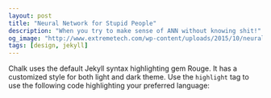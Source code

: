 ```yaml
---
layout: post
title: "Neural Network for Stupid People"
description: "When you try to make sense of ANN without knowing shit!"
og_image: "http://www.extremetech.com/wp-content/uploads/2015/10/neural-networks-3.jpg"
tags: [design, jekyll]
---
```

Chalk uses the default Jekyll syntax highlighting gem Rouge. It has a customized style for both light and dark theme.
Use the `highlight` tag to use the following code highlighting your preferred language: